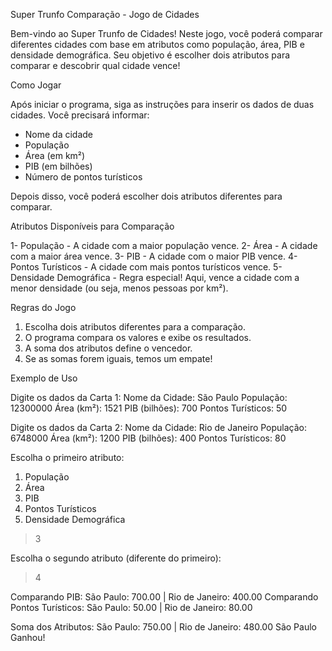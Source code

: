 Super Trunfo Comparação - Jogo de Cidades

Bem-vindo ao Super Trunfo de Cidades! Neste jogo, você poderá comparar diferentes cidades com base em atributos como população, área, PIB e densidade demográfica. Seu objetivo é escolher dois atributos para comparar e descobrir qual cidade vence!

Como Jogar

Após iniciar o programa, siga as instruções para inserir os dados de duas cidades. Você precisará informar:

- Nome da cidade
- População
- Área (em km²)
- PIB (em bilhões)
- Número de pontos turísticos

Depois disso, você poderá escolher dois atributos diferentes para comparar.

Atributos Disponíveis para Comparação

1- População - A cidade com a maior população vence.
2- Área - A cidade com a maior área vence.
3- PIB - A cidade com o maior PIB vence.
4- Pontos Turísticos - A cidade com mais pontos turísticos vence.
5- Densidade Demográfica - Regra especial! Aqui, vence a cidade com a menor densidade (ou seja, menos pessoas por km²).

Regras do Jogo

1. Escolha dois atributos diferentes para a comparação.
2. O programa compara os valores e exibe os resultados.
3. A soma dos atributos define o vencedor.
4. Se as somas forem iguais, temos um empate!

Exemplo de Uso

Digite os dados da Carta 1:
Nome da Cidade: São Paulo
População: 12300000
Área (km²): 1521
PIB (bilhões): 700
Pontos Turísticos: 50

Digite os dados da Carta 2:
Nome da Cidade: Rio de Janeiro
População: 6748000
Área (km²): 1200
PIB (bilhões): 400
Pontos Turísticos: 80

Escolha o primeiro atributo:
1. População
2. Área
3. PIB
4. Pontos Turísticos
5. Densidade Demográfica
> 3

Escolha o segundo atributo (diferente do primeiro):
> 4

Comparando PIB:
São Paulo: 700.00 | Rio de Janeiro: 400.00
Comparando Pontos Turísticos:
São Paulo: 50.00 | Rio de Janeiro: 80.00

Soma dos Atributos:
São Paulo: 750.00 | Rio de Janeiro: 480.00
São Paulo Ganhou!